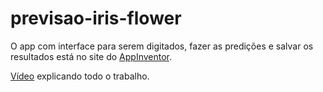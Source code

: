 # previsao-iris-flower


O app com interface para serem digitados, fazer as predições e salvar os resultados está no site do <a href="https://gallery.appinventor.mit.edu/?galleryid=0e7ac704-9f06-40ce-b0cf-80c9d14f1c82"> AppInventor</a>.

<a href="https://www.youtube.com/watch?v=bvQ5RtmXp8E&ab_channel=vitthorfernandes">Vídeo</a> explicando todo o trabalho.